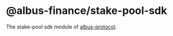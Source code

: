 # @albus-finance/stake-pool-sdk

The stake-pool sdk module of [albus-protocol](https://albus.finance/).
